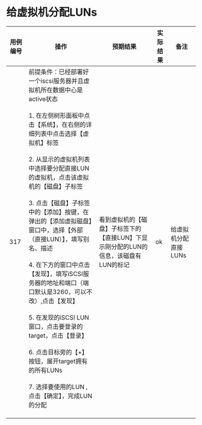 # 给虚拟机分配LUNs 

|用例编号|操作|预期结果|实际结果|备注|
|--------|----|--------|--------|----|
|317|前提条件：已经部署好一个iscsi服务器并且虚拟机所在数据中心是active状态<br/><br/> 1.  在左侧树形面板中点击【系统】，在右侧的详细列表中点击选择【虚拟机】标签 <br/><br/>2.  从显示的虚拟机列表中选择要分配直接LUN的虚拟机，点击该虚拟机的【磁盘】子标签 <br/><br/>3.  点击【磁盘】子标签中的【添加】按键，在弹出的【添加虚拟磁盘】窗口中，选择【外部（直接LUN）】，填写别名、描述<br/><br/>4.  在下方的窗口中点击【发现】，填写iSCSI服务器的地址和端口（端口默认是3260，可以不改）,点击【发现】  <br/><br/>5.  在发现的iSCSI LUN窗口，点击要登录的target，点击【登录】 <br/><br/>6.  点击目标旁的【+】按钮，展开target拥有的所有LUNs <br/><br/>7.  选择要使用的LUN ,点击【确定】，完成LUN的分配<br/><br/> |看到虚拟机的【磁盘】子标签下的【直接LUN】下显示刚分配的LUN的信息，该磁盘有LUN的标记 |ok|给虚拟机分配直接LUNs |

